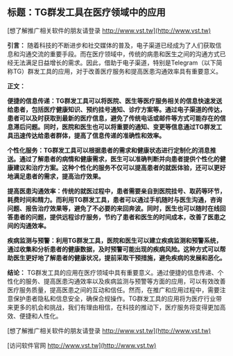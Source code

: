## **标题：TG群发工具在医疗领域中的应用**

[想了解推广相关软件的朋友请登录 http://www.vst.tw](http://www.vst.tw)

**引言：**
随着科技的不断进步和社交媒体的普及，电子渠道已经成为了人们获取信息和沟通交流的重要手段。而在医疗领域中，传统的病患和医生之间的沟通方式已经无法满足日益增长的需求。因此，借助于电子渠道，特别是Telegram（以下简称TG）群发工具的应用，对于改善医疗服务和提高医患沟通效率具有重要意义。

**正文：**

**便捷的信息传递：TG群发工具可以将医院、医生等医疗服务相关的信息快速发送给患者，包括医疗健康知识、预约挂号通知、诊疗方案等。通过电子渠道的传达，患者可以及时获取到最新的医疗信息，避免了传统电话或邮件等方式可能存在的信息滞后问题。同时，医院和医生也可以将重要的通知、变更等信息通过TG群发工具迅速传达给患者群体，提高了信息传递的准确性和效率。**

**个性化服务：TG群发工具可以根据患者的需求和健康状态进行定制化的消息推送。通过了解患者的病情和健康需求，医生可以准确判断并向患者提供个性化的健康建议和治疗方案。这种个性化的服务不仅可以提高患者的就医体验，还可以更好地满足患者的需求，提高治疗效果。**

**提高医患沟通效率：传统的就医过程中，患者需要亲自到医院挂号、取药等环节，耗费时间和精力。而利用TG群发工具，患者可以通过手机随时与医生沟通，咨询问题、报告治疗效果等，避免了不必要的来回奔波。同时，医生也可以随时在线回答患者的问题，提供远程诊疗服务，节约了患者和医生的时间成本，改善了医患之间的沟通效率。**

**疾病监测与预警：利用TG群发工具，医院和医生可以建立疾病监测和预警系统，通过收集和分析患者的健康数据，及时预警可能出现的疾病风险。这种方式可以帮助医生更好地了解患者的健康状况，提前采取干预措施，避免疾病的发展和恶化。**

**结论：**
TG群发工具的应用在医疗领域中具有重要意义。通过便捷的信息传递、个性化的服务、提高医患沟通效率以及疾病监测与预警等方面的应用，可以有效改善医疗服务质量，提高医患之间的互动和信任。然而，在推广和应用过程中，需要注意保护患者隐私和信息安全，确保合规操作。TG群发工具的应用将为医疗行业带来更多的机会和挑战，我们有理由相信，在科技的推动下，医疗服务将变得更加高效、便捷和人性化。

[想了解推广相关软件的朋友请登录 http://www.vst.tw](http://www.vst.tw)


[访问软件官网 http://www.vst.tw](http://www.vst.tw)

